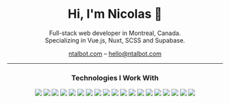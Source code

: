 <h1 align="center">Hi, I'm Nicolas 👋</h1>

<p align="center">
  Full-stack web developer in Montreal, Canada. <br />
  Specializing in Vue.js, Nuxt, SCSS and Supabase.
</p>

<p align="center">
  <a href="https://ntalbot.com">ntalbot.com</a> – <a href="mailto:hello@ntalbot.com">hello@ntalbot.com</a>
</p>

---

<h3 align="center">Technologies I Work With</h3>

<p align="center">
  <!-- Languages -->
  <img src="https://img.shields.io/badge/-JavaScript-333?style=flat&logo=javascript" />
  <img src="https://img.shields.io/badge/-TypeScript-333?style=flat&logo=typescript" />
  <img src="https://img.shields.io/badge/-HTML5-333?style=flat&logo=html5" />
  <img src="https://img.shields.io/badge/-SCSS-333?style=flat&logo=sass" />

  <!-- Frameworks & Libraries -->
  <img src="https://img.shields.io/badge/-Vue-333?style=flat&logo=vue.js" />
  <img src="https://img.shields.io/badge/-Nuxt-333?style=flat&logo=nuxt" />
  <img src="https://img.shields.io/badge/-Tailwind%20CSS-333?style=flat&logo=tailwind-css" />
  <img src="https://img.shields.io/badge/-Vite-333?style=flat&logo=vite" />

  <!-- Back-End & APIs -->
  <img src="https://img.shields.io/badge/-Node.js-333?style=flat&logo=node.js" />
  <img src="https://img.shields.io/badge/-Express-333?style=flat&logo=express" />
  <img src="https://img.shields.io/badge/-REST%20API-333?style=flat&logo=json" />
  <img src="https://img.shields.io/badge/-Strapi-333?style=flat&logo=strapi" />
  <img src="https://img.shields.io/badge/-Supabase-333?style=flat&logo=supabase" />
  <img src="https://img.shields.io/badge/-PostgreSQL-333?style=flat&logo=postgresql" />

  <!-- Tools & Platforms -->
  <img src="https://img.shields.io/badge/-Git-333?style=flat&logo=git" />
  <img src="https://img.shields.io/badge/-WordPress-333?style=flat&logo=wordpress" />
  <img src="https://img.shields.io/badge/-CI%2FCD-333?style=flat&logo=githubactions" />
  <img src="https://img.shields.io/badge/-Vercel-333?style=flat&logo=vercel" />
  <img src="https://img.shields.io/badge/-Cloudflare-333?style=flat&logo=cloudflare" />
</p>
